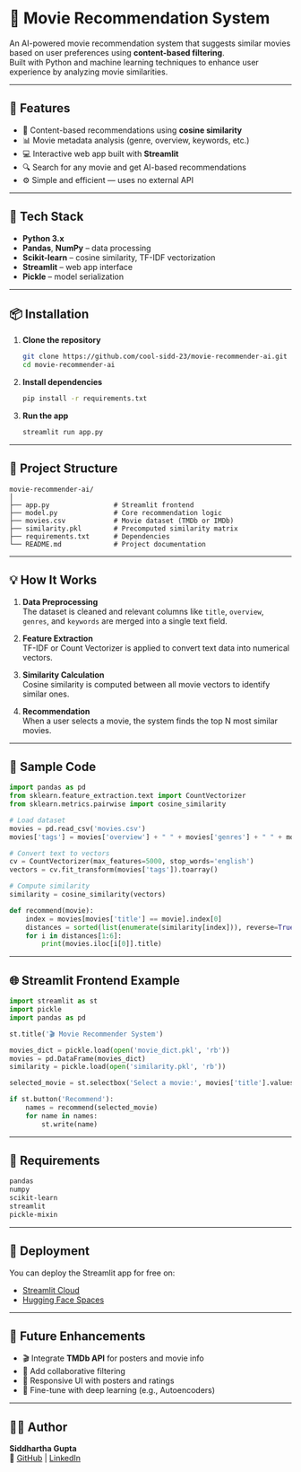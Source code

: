 # 🎥 Movie Recommendation System

An AI-powered movie recommendation system that suggests similar movies based on user preferences using **content-based filtering**.  
Built with Python and machine learning techniques to enhance user experience by analyzing movie similarities.

---

## 🚀 Features

- 🎯 Content-based recommendations using **cosine similarity**
- 📊 Movie metadata analysis (genre, overview, keywords, etc.)
- 💻 Interactive web app built with **Streamlit**
- 🔍 Search for any movie and get AI-based recommendations
- ⚙️ Simple and efficient — uses no external API

---

## 🧠 Tech Stack

- **Python 3.x**  
- **Pandas**, **NumPy** – data processing  
- **Scikit-learn** – cosine similarity, TF-IDF vectorization  
- **Streamlit** – web app interface  
- **Pickle** – model serialization  

---

## 📦 Installation

1. **Clone the repository**
   ```bash
   git clone https://github.com/cool-sidd-23/movie-recommender-ai.git
   cd movie-recommender-ai
   ```

2. **Install dependencies**
   ```bash
   pip install -r requirements.txt
   ```

3. **Run the app**
   ```bash
   streamlit run app.py
   ```

---

## 🧩 Project Structure

```
movie-recommender-ai/
│
├── app.py                # Streamlit frontend
├── model.py              # Core recommendation logic
├── movies.csv            # Movie dataset (TMDb or IMDb)
├── similarity.pkl        # Precomputed similarity matrix
├── requirements.txt      # Dependencies
└── README.md             # Project documentation
```

---

## 💡 How It Works

1. **Data Preprocessing**  
   The dataset is cleaned and relevant columns like `title`, `overview`, `genres`, and `keywords` are merged into a single text field.  

2. **Feature Extraction**  
   TF-IDF or Count Vectorizer is applied to convert text data into numerical vectors.

3. **Similarity Calculation**  
   Cosine similarity is computed between all movie vectors to identify similar ones.

4. **Recommendation**  
   When a user selects a movie, the system finds the top N most similar movies.

---

## 🧾 Sample Code

```python
import pandas as pd
from sklearn.feature_extraction.text import CountVectorizer
from sklearn.metrics.pairwise import cosine_similarity

# Load dataset
movies = pd.read_csv('movies.csv')
movies['tags'] = movies['overview'] + " " + movies['genres'] + " " + movies['keywords']

# Convert text to vectors
cv = CountVectorizer(max_features=5000, stop_words='english')
vectors = cv.fit_transform(movies['tags']).toarray()

# Compute similarity
similarity = cosine_similarity(vectors)

def recommend(movie):
    index = movies[movies['title'] == movie].index[0]
    distances = sorted(list(enumerate(similarity[index])), reverse=True, key=lambda x: x[1])
    for i in distances[1:6]:
        print(movies.iloc[i[0]].title)
```

---

## 🌐 Streamlit Frontend Example

```python
import streamlit as st
import pickle
import pandas as pd

st.title('🎬 Movie Recommender System')

movies_dict = pickle.load(open('movie_dict.pkl', 'rb'))
movies = pd.DataFrame(movies_dict)
similarity = pickle.load(open('similarity.pkl', 'rb'))

selected_movie = st.selectbox('Select a movie:', movies['title'].values)

if st.button('Recommend'):
    names = recommend(selected_movie)
    for name in names:
        st.write(name)
```

---

## 🧰 Requirements

```txt
pandas
numpy
scikit-learn
streamlit
pickle-mixin
```

---

## 🚀 Deployment

You can deploy the Streamlit app for free on:  
- [Streamlit Cloud](https://streamlit.io/cloud)  
- [Hugging Face Spaces](https://huggingface.co/spaces)

---

## 🌟 Future Enhancements

- 🎬 Integrate **TMDb API** for posters and movie info  
- 👥 Add collaborative filtering  
- 📱 Responsive UI with posters and ratings  
- 🧠 Fine-tune with deep learning (e.g., Autoencoders)

---

## 🧑‍💻 Author

**Siddhartha Gupta**  
🔗 [GitHub](https://github.com/cool-sidd-23) | [LinkedIn](https://www.linkedin.com/in/siddhartha-gupta-789368191/)
